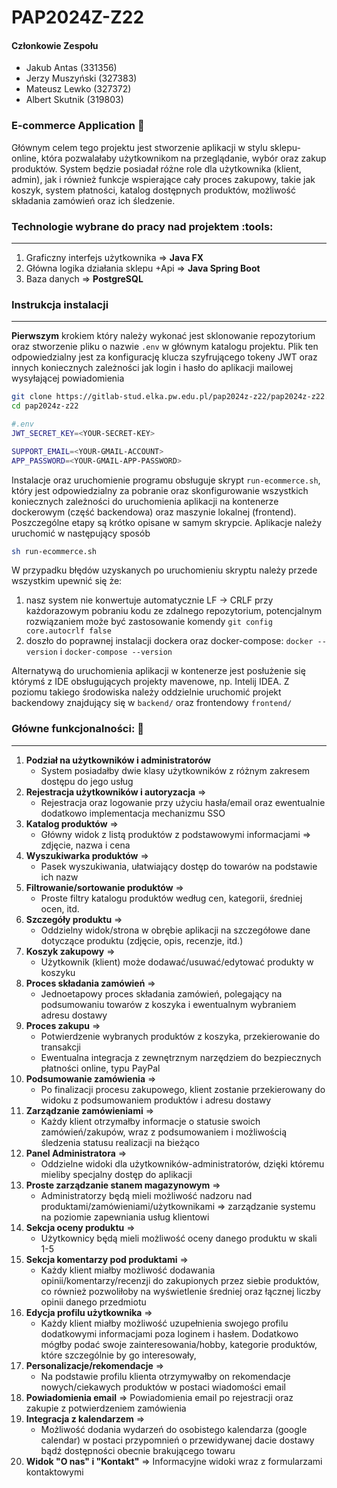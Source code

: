 # PAP2024Z-Z22

#### Członkowie Zespołu
- Jakub Antas (331356)
- Jerzy Muszyński (327383)
- Mateusz Lewko (327372)
- Albert Skutnik (319803)


### E-commerce Application :shopping_cart:

Głównym celem tego projektu jest stworzenie aplikacji w stylu sklepu-online, która pozwalałaby użytkownikom na przeglądanie, wybór oraz zakup produktów. System będzie posiadał różne role dla użytkownika (klient, admin), jak i również funkcje wspierające cały proces zakupowy, takie jak koszyk, system płatności, katalog dostępnych produktów, możliwość składania zamówień oraz ich śledzenie.

### Technologie wybrane do pracy nad projektem :tools:

---

1. Graficzny interfejs użytkownika =\> **Java FX**
2. Główna logika działania sklepu +Api =\> **Java Spring Boot**
3. Baza danych =\> **PostgreSQL**

### Instrukcja instalacji

---

__Pierwszym__ krokiem który należy wykonać jest sklonowanie repozytorium oraz stworzenie pliku o nazwie `.env` w głównym katalogu projektu. Plik ten odpowiedzialny jest za konfigurację klucza szyfrującego tokeny JWT oraz innych koniecznych zależności jak login i hasło do aplikacji mailowej wysyłającej powiadomienia

```bash
git clone https://gitlab-stud.elka.pw.edu.pl/pap2024z-z22/pap2024z-z22.git
cd pap2024z-z22
```

```bash
#.env
JWT_SECRET_KEY=<YOUR-SECRET-KEY>

SUPPORT_EMAIL=<YOUR-GMAIL-ACCOUNT>
APP_PASSWORD=<YOUR-GMAIL-APP-PASSWORD>
```

Instalacje oraz uruchomienie programu obsługuje skrypt `run-ecommerce.sh`, który jest odpowiedzialny za pobranie oraz skonfigurowanie wszystkich koniecznych zależności do uruchomienia aplikacji na kontenerze dockerowym (część backendowa) oraz maszynie lokalnej (frontend). Poszczególne etapy są krótko opisane w samym skrypcie. Aplikacje należy uruchomić w następujący sposób

```bash
sh run-ecommerce.sh
```

W przypadku błędów uzyskanych po uruchomieniu skryptu należy przede wszystkim upewnić się że: 
1. nasz system nie konwertuje automatycznie LF -> CRLF przy każdorazowym pobraniu kodu ze zdalnego repozytorium, potencjalnym rozwiązaniem może być zastosowanie komendy  `git config core.autocrlf false`
2. doszło do poprawnej instalacji dockera oraz docker-compose: `docker --version` i `docker-compose --version`

Alternatywą do uruchomienia aplikacji w kontenerze jest posłużenie się którymś z IDE obsługujących projekty mavenowe, np. Intelij IDEA. Z poziomu takiego środowiska należy oddzielnie uruchomić projekt backendowy znajdujący się w `backend/` oraz frontendowy `frontend/`

### Główne funkcjonalności: :rocket:

---

 1. **Podział na użytkowników i administratorów**
    * System posiadałby dwie klasy użytkowników z różnym zakresem dostępu do jego usług
 2. **Rejestracja użytkowników i autoryzacja** =\>
    * Rejestracja oraz logowanie przy użyciu hasła/email oraz ewentualnie dodatkowo implementacja mechanizmu SSO
 3. **Katalog produktów** =\>
    * Główny widok z listą produktów z podstawowymi informacjami =\> zdjęcie, nazwa i cena
 4. **Wyszukiwarka produktów** =\>
    * Pasek wyszukiwania, ułatwiający dostęp do towarów na podstawie ich nazw
 5. **Filtrowanie/sortowanie produktów** =\>
    * Proste filtry katalogu produktów według cen, kategorii, średniej ocen, itd.
 6. **Szczegóły produktu** =\>
    * Oddzielny widok/strona w obrębie aplikacji na szczegółowe dane dotyczące produktu (zdjęcie, opis, recenzje, itd.)
 7. **Koszyk zakupowy** =\>
    * Użytkownik (klient) może dodawać/usuwać/edytować produkty w koszyku
 8. **Proces składania zamówień** =\>
    * Jednoetapowy proces składania zamówień, polegający na podsumowaniu towarów z koszyka i ewentualnym wybraniem adresu dostawy
 9. **Proces zakupu** =\>
    * Potwierdzenie wybranych produktów z koszyka, przekierowanie do transakcji
    * Ewentualna integracja z zewnętrznym narzędziem do bezpiecznych płatności online, typu PayPal
10. **Podsumowanie zamówienia** =\>
    * Po finalizacji procesu zakupowego, klient zostanie przekierowany do widoku z podsumowaniem produktów i adresu dostawy
11. **Zarządzanie zamówieniami** =\>
    * Każdy klient otrzymałby informacje o statusie swoich zamówień/zakupów, wraz z podsumowaniem i możliwością śledzenia statusu realizacji na bieżąco
12. **Panel Administratora** =\>
    * Oddzielne widoki dla użytkowników-administratorów, dzięki któremu mieliby specjalny dostęp do aplikacji
13. **Proste zarządzanie stanem magazynowym** =\>
    * Administratorzy będą mieli możliwość nadzoru nad produktami/zamówieniami/użytkownikami =\> zarządzanie systemu na poziomie zapewniania usług klientowi
14. **Sekcja oceny produktu** =\>
    * Użytkownicy będą mieli możliwość oceny danego produktu w skali 1-5
15. **Sekcja komentarzy pod produktami** =\>
    * Każdy klient miałby możliwość dodawania opinii/komentarzy/recenzji do zakupionych przez siebie produktów, co również pozwoliłoby na wyświetlenie średniej oraz łącznej liczby opinii danego przedmiotu
16. **Edycja profilu użytkownika** =\>
    * Każdy klient miałby możliwość uzupełnienia swojego profilu dodatkowymi informacjami poza loginem i hasłem. Dodatkowo mógłby podać swoje zainteresowania/hobby, kategorie produktów, które szczególnie by go interesowały,
17. **Personalizacje/rekomendacje** =\>
    * Na podstawie profilu klienta otrzymywałby on rekomendacje nowych/ciekawych produktów w postaci wiadomości email
18. **Powiadomienia email** =\> Powiadomienia email po rejestracji oraz zakupie z potwierdzeniem zamówienia
19. **Integracja z kalendarzem** =\>
    * Możliwość dodania wydarzeń do osobistego kalendarza (google calendar) w postaci przypomnień o przewidywanej dacie dostawy bądź dostępności obecnie brakującego towaru
20. **Widok "O nas" i "Kontakt"** =\> Informacyjne widoki wraz z formularzami kontaktowymi